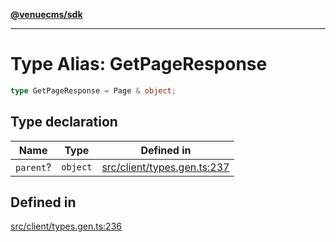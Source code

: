 [**@venuecms/sdk**](../Index.md)

***

# Type Alias: GetPageResponse

```ts
type GetPageResponse = Page & object;
```

## Type declaration

| Name | Type | Defined in |
| ------ | ------ | ------ |
| `parent`? | `object` | [src/client/types.gen.ts:237](https://github.com/venuecms/sdk/blob/97b5dd87028768348fc162149733841fcbf81c7e/src/client/types.gen.ts#L237) |

## Defined in

[src/client/types.gen.ts:236](https://github.com/venuecms/sdk/blob/97b5dd87028768348fc162149733841fcbf81c7e/src/client/types.gen.ts#L236)
